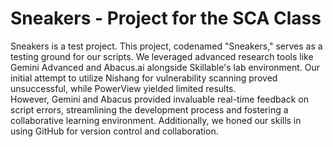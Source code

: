 # Sneakers - Project for the SCA Class
Sneakers is a test project.
This project, codenamed "Sneakers," serves as a testing ground for our scripts.
We leveraged advanced research tools like Gemini Advanced and Abacus.ai alongside Skillable's lab environment.
Our initial attempt to utilize Nishang for vulnerability scanning proved unsuccessful, while PowerView yielded limited results.  
However, Gemini and Abacus provided invaluable real-time feedback on script errors, streamlining the development process and fostering a collaborative learning environment. 
Additionally, we honed our skills in using GitHub for version control and collaboration.  


